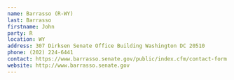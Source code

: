 ```yaml
---
name: Barrasso (R-WY)
last: Barrasso
firstname: John
party: R
location: WY
address: 307 Dirksen Senate Office Building Washington DC 20510
phone: (202) 224-6441
contact: https://www.barrasso.senate.gov/public/index.cfm/contact-form
website: http://www.barrasso.senate.gov
---
```

